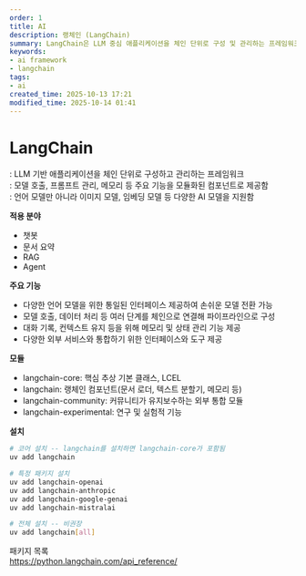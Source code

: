 ```yaml
---
order: 1
title: AI
description: 랭체인 (LangChain)
summary: LangChain은 LLM 중심 애플리케이션을 체인 단위로 구성 및 관리하는 프레임워크
keywords:
- ai framework
- langchain
tags:
- ai
created_time: 2025-10-13 17:21
modified_time: 2025-10-14 01:41
---
```


# LangChain
: LLM 기반 애플리케이션을 체인 단위로 구성하고 관리하는 프레임워크  
: 모델 호출, 프롬프트 관리, 메모리 등 주요 기능을 모듈화된 컴포넌트로 제공함  
: 언어 모델만 아니라 이미지 모델, 임베딩 모델 등 다양한 AI 모델을 지원함  

**적용 분야**
- 챗봇
- 문서 요약
- RAG
- Agent


**주요 기능**
- 다양한 언어 모델을 위한 통일된 인터페이스 제공하여 손쉬운 모델 전환 가능
- 모델 호출, 데이터 처리 등 여러 단계를 체인으로 연결해 파이프라인으로 구성
- 대화 기록, 컨텍스트 유지 등을 위해 메모리 및 상태 관리 기능 제공
- 다양한 외부 서비스와 통합하기 위한 인터페이스와 도구 제공


**모듈**
- langchain-core: 핵심 추상 기본 클래스, LCEL
- langchain: 랭체인 컴포넌트(문서 로더, 텍스트 분할기, 메모리 등)
- langchain-community: 커뮤니티가 유지보수하는 외부 통합 모듈
- langchain-experimental: 연구 및 실험적 기능


**설치**
```bash
# 코어 설치 -- langchain를 설치하면 langchain-core가 포함됨
uv add langchain

# 특정 패키지 설치
uv add langchain-openai
uv add langchain-anthropic
uv add langchain-google-genai
uv add langchain-mistralai

# 전체 설치 -- 비권장
uv add langchain[all]
```

패키지 목록  
https://python.langchain.com/api_reference/
